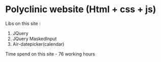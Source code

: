 # Polyclinic website (Html + css + js)

Libs on this site : 
<ol>
  <li>JQuery</li>
  <li>JQuery MaskedInput</li>
  <li>Air-datepicker(calendar)</li>
</ol>

Time spend on this site - 76 working hours
